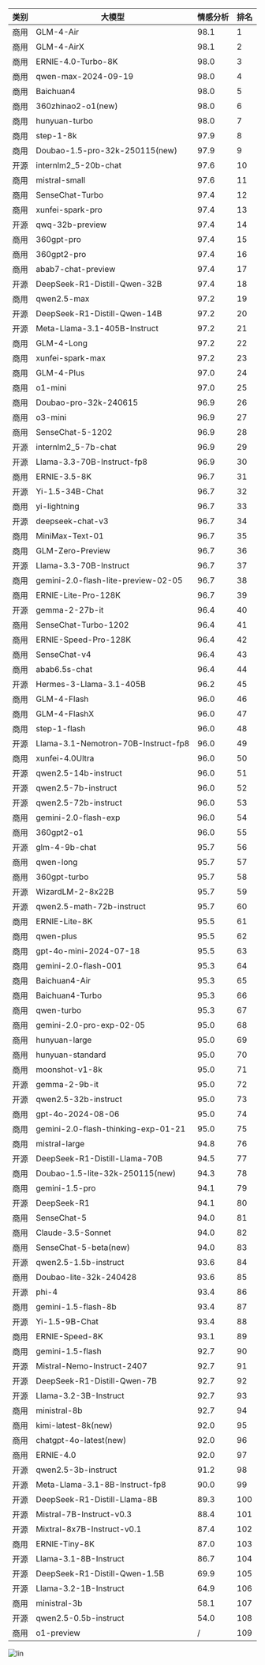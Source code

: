 
| 类别 | 大模型                         | 情感分析 | 排名 |
|-----|------------------------------|---------|----|
|商用|GLM-4-Air|98.1|1|
|商用|GLM-4-AirX|98.1|2|
|商用|ERNIE-4.0-Turbo-8K|98.0|3|
|商用|qwen-max-2024-09-19|98.0|4|
|商用|Baichuan4|98.0|5|
|商用|360zhinao2-o1(new)|98.0|6|
|商用|hunyuan-turbo|98.0|7|
|商用|step-1-8k|97.9|8|
|商用|Doubao-1.5-pro-32k-250115(new)|97.9|9|
|开源|internlm2_5-20b-chat|97.6|10|
|商用|mistral-small|97.6|11|
|商用|SenseChat-Turbo|97.4|12|
|商用|xunfei-spark-pro|97.4|13|
|开源|qwq-32b-preview|97.4|14|
|商用|360gpt-pro|97.4|15|
|商用|360gpt2-pro|97.4|16|
|商用|abab7-chat-preview|97.4|17|
|开源|DeepSeek-R1-Distill-Qwen-32B|97.4|18|
|商用|qwen2.5-max|97.2|19|
|开源|DeepSeek-R1-Distill-Qwen-14B|97.2|20|
|开源|Meta-Llama-3.1-405B-Instruct|97.2|21|
|商用|GLM-4-Long|97.2|22|
|商用|xunfei-spark-max|97.2|23|
|商用|GLM-4-Plus|97.0|24|
|商用|o1-mini|97.0|25|
|商用|Doubao-pro-32k-240615|96.9|26|
|商用|o3-mini|96.9|27|
|商用|SenseChat-5-1202|96.9|28|
|开源|internlm2_5-7b-chat|96.9|29|
|开源|Llama-3.3-70B-Instruct-fp8|96.9|30|
|商用|ERNIE-3.5-8K|96.7|31|
|开源|Yi-1.5-34B-Chat|96.7|32|
|商用|yi-lightning|96.7|33|
|开源|deepseek-chat-v3|96.7|34|
|商用|MiniMax-Text-01|96.7|35|
|商用|GLM-Zero-Preview|96.7|36|
|开源|Llama-3.3-70B-Instruct|96.7|37|
|商用|gemini-2.0-flash-lite-preview-02-05|96.7|38|
|商用|ERNIE-Lite-Pro-128K|96.7|39|
|开源|gemma-2-27b-it|96.4|40|
|商用|SenseChat-Turbo-1202|96.4|41|
|商用|ERNIE-Speed-Pro-128K|96.4|42|
|商用|SenseChat-v4|96.4|43|
|商用|abab6.5s-chat|96.4|44|
|开源|Hermes-3-Llama-3.1-405B|96.2|45|
|商用|GLM-4-Flash|96.0|46|
|商用|GLM-4-FlashX|96.0|47|
|商用|step-1-flash|96.0|48|
|开源|Llama-3.1-Nemotron-70B-Instruct-fp8|96.0|49|
|商用|xunfei-4.0Ultra|96.0|50|
|开源|qwen2.5-14b-instruct|96.0|51|
|开源|qwen2.5-7b-instruct|96.0|52|
|开源|qwen2.5-72b-instruct|96.0|53|
|商用|gemini-2.0-flash-exp|96.0|54|
|商用|360gpt2-o1|96.0|55|
|开源|glm-4-9b-chat|95.7|56|
|商用|qwen-long|95.7|57|
|商用|360gpt-turbo|95.7|58|
|开源|WizardLM-2-8x22B|95.7|59|
|开源|qwen2.5-math-72b-instruct|95.7|60|
|商用|ERNIE-Lite-8K|95.5|61|
|商用|qwen-plus|95.5|62|
|商用|gpt-4o-mini-2024-07-18|95.5|63|
|商用|gemini-2.0-flash-001|95.3|64|
|商用|Baichuan4-Air|95.3|65|
|商用|Baichuan4-Turbo|95.3|66|
|商用|qwen-turbo|95.3|67|
|商用|gemini-2.0-pro-exp-02-05|95.0|68|
|商用|hunyuan-large|95.0|69|
|商用|hunyuan-standard|95.0|70|
|商用|moonshot-v1-8k|95.0|71|
|开源|gemma-2-9b-it|95.0|72|
|开源|qwen2.5-32b-instruct|95.0|73|
|商用|gpt-4o-2024-08-06|95.0|74|
|商用|gemini-2.0-flash-thinking-exp-01-21|95.0|75|
|商用|mistral-large|94.8|76|
|开源|DeepSeek-R1-Distill-Llama-70B|94.5|77|
|商用|Doubao-1.5-lite-32k-250115(new)|94.3|78|
|商用|gemini-1.5-pro|94.1|79|
|开源|DeepSeek-R1|94.1|80|
|商用|SenseChat-5|94.0|81|
|商用|Claude-3.5-Sonnet|94.0|82|
|商用|SenseChat-5-beta(new)|94.0|83|
|开源|qwen2.5-1.5b-instruct|93.6|84|
|商用|Doubao-lite-32k-240428|93.6|85|
|开源|phi-4|93.4|86|
|商用|gemini-1.5-flash-8b|93.4|87|
|开源|Yi-1.5-9B-Chat|93.4|88|
|商用|ERNIE-Speed-8K|93.1|89|
|商用|gemini-1.5-flash|92.7|90|
|开源|Mistral-Nemo-Instruct-2407|92.7|91|
|开源|DeepSeek-R1-Distill-Qwen-7B|92.7|92|
|开源|Llama-3.2-3B-Instruct|92.7|93|
|商用|ministral-8b|92.7|94|
|商用|kimi-latest-8k(new)|92.0|95|
|商用|chatgpt-4o-latest(new)|92.0|96|
|商用|ERNIE-4.0|92.0|97|
|开源|qwen2.5-3b-instruct|91.2|98|
|开源|Meta-Llama-3.1-8B-Instruct-fp8|90.0|99|
|开源|DeepSeek-R1-Distill-Llama-8B|89.3|100|
|开源|Mistral-7B-Instruct-v0.3|88.4|101|
|开源|Mixtral-8x7B-Instruct-v0.1|87.4|102|
|商用|ERNIE-Tiny-8K|87.0|103|
|开源|Llama-3.1-8B-Instruct|86.7|104|
|开源|DeepSeek-R1-Distill-Qwen-1.5B|69.9|105|
|开源|Llama-3.2-1B-Instruct|64.9|106|
|商用|ministral-3b|58.1|107|
|开源|qwen2.5-0.5b-instruct|54.0|108|
|商用|o1-preview|/|109|


![lin](../pic/sentiment.png)
